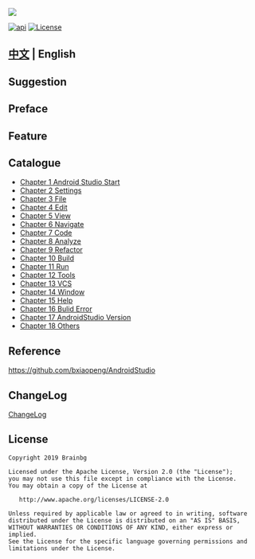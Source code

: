 ![](https://brian-1258565516.cos.ap-guangzhou.myqcloud.com/img/finallogo.png)




[![api][apiSvg]][api]
[![License][licenseSvg]][license]

##  [中文](/README.md) | English 

## Suggestion

## Preface

## Feature

## Catalogue
- [Chapter 1 Android Studio Start](/Article/第1章-AndroidStudio起步/README.md)
- [Chapter 2 Settings](/Article/第2章-Settings偏好设置/README.md)
- [Chapter 3 File](/Article/第3章-File文件/README.md)
- [Chapter 4 Edit](/Article/第4章-Edit编辑/README.md)
- [Chapter 5 View](/Article/第5章-View视图/README.md)
- [Chapter 6 Navigate](/Article/第6章-Navigate导航/README.md)
- [Chapter 7 Code](/Article/第7章-Code代码/README.md)
- [Chapter 8 Analyze](/Article/第8章-Analyze分析/README.md)
- [Chapter 9 Refactor](/Article/第9章-Refactor重构/README.md)
- [Chapter 10 Build](/Article/第10章-Build构建/README.md)
- [Chapter 11 Run](/Article/第11章-Run运行/README.md)
- [Chapter 12 Tools](/Article/第12章-Tools工具/README.md)
- [Chapter 13 VCS](/Article/第13章-VCS版本控制/README.md)
- [Chapter 14 Window](/Article/第14章-Window窗口/README.md)
- [Chapter 15 Help](/Article/第15章-Help帮助/README.md)
- [Chapter 16 Bulid Error](/Article/第16章-Bulid构建错误汇集/README.md)
- [Chapter 17 AndroidStudio Version](/Article/第17章-AndroidStudio版本/README.md)
- [Chapter 18 Others](/Article/第18章-其它/README.md)
## Reference
https://github.com/bxiaopeng/AndroidStudio

## ChangeLog
[ChangeLog](/ChangLog_EN.md)  

## License


    Copyright 2019 Brainbg

    Licensed under the Apache License, Version 2.0 (the "License");
    you may not use this file except in compliance with the License.
    You may obtain a copy of the License at

       http://www.apache.org/licenses/LICENSE-2.0

    Unless required by applicable law or agreed to in writing, software
    distributed under the License is distributed on an "AS IS" BASIS,
    WITHOUT WARRANTIES OR CONDITIONS OF ANY KIND, either express or implied.
    See the License for the specific language governing permissions and
    limitations under the License.

<!-- 许可证 -->
[licenseSvg]: https://img.shields.io/badge/License-Apache--2.0-brightgreen.svg
[license]: https://github.com/Brainbg/AndroidStudioHandbook/blob/master/LICENSE
<!-- API -->
[apiSvg]: https://img.shields.io/badge/API-19%2B-brightgreen.svg
[api]: https://android-arsenal.com/api?level=19